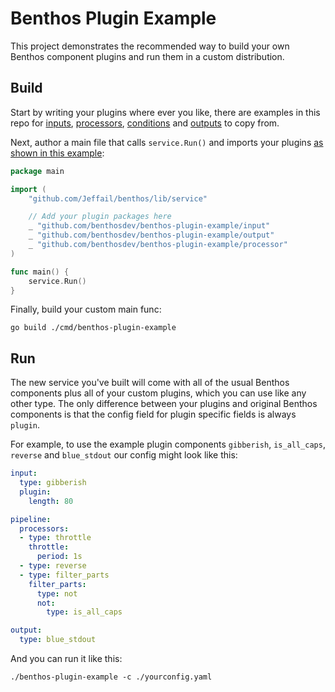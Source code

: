 Benthos Plugin Example
======================

This project demonstrates the recommended way to build your own Benthos
component plugins and run them in a custom distribution.

## Build

Start by writing your plugins where ever you like, there are examples in this
repo for [inputs][inputs], [processors][processors], [conditions][conditions]
and [outputs][outputs] to copy from.

Next, author a main file that calls `service.Run()` and imports your plugins
[as shown in this example][plugin-main]:

``` go
package main

import (
	"github.com/Jeffail/benthos/lib/service"

	// Add your plugin packages here
	_ "github.com/benthosdev/benthos-plugin-example/input"
	_ "github.com/benthosdev/benthos-plugin-example/output"
	_ "github.com/benthosdev/benthos-plugin-example/processor"
)

func main() {
	service.Run()
}
```

Finally, build your custom main func:

`go build ./cmd/benthos-plugin-example`

## Run

The new service you've built will come with all of the usual Benthos components
plus all of your custom plugins, which you can use like any other type. The only
difference between your plugins and original Benthos components is that the
config field for plugin specific fields is always `plugin`.

For example, to use the example plugin components `gibberish`, `is_all_caps`,
`reverse` and `blue_stdout` our config might look like this:

``` yaml
input:
  type: gibberish
  plugin:
    length: 80

pipeline:
  processors:
  - type: throttle
    throttle:
      period: 1s
  - type: reverse
  - type: filter_parts
    filter_parts:
      type: not
      not:
        type: is_all_caps

output:
  type: blue_stdout
```

And you can run it like this:

`./benthos-plugin-example -c ./yourconfig.yaml`

[plugin-main]: ./cmd/benthos-plugin-example/main.go#L22
[inputs]: ./input
[processors]: ./processor
[conditions]: ./condition
[outputs]: ./output